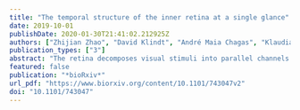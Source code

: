 ```yaml
---
title: "The temporal structure of the inner retina at a single glance"
date: 2019-10-01
publishDate: 2020-01-30T21:41:02.212925Z
authors: ["Zhijian Zhao", "David Klindt", "André Maia Chagas", "Klaudia P. Szatko", "Luke Rogerson", "Dario A. Protti", "Christian Behrens", "Deniz Dalkara", "Timm Schubert", "Matthias Bethge", "Katrin Franke", "Philipp Berens", "Alexander Ecker", "Thomas Euler"]
publication_types: ["3"]
abstract: "The retina decomposes visual stimuli into parallel channels that encode different features of the visual environment. Central to this computation is the synaptic processing in a dense and thick layer of neuropil, the so-called inner plexiform layer (IPL). Here, different types of bipolar cells stratifying at distinct depths relay the excitatory feedforward drive from photoreceptors to amacrine and ganglion cells. Current experimental techniques for studying processing in the IPL do not allow imaging the entire IPL simultaneously in the intact tissue. Here, we extend a two-photon microscope with an electrically tunable lens allowing us to obtain optical vertical slices of the IPL, which provide a complete picture of the response diversity of bipolar cells at a “single glance”. The nature of these axial recordings additionally allowed us to isolate and investigate batch effects, i.e. inter-experimental variations resulting in systematic differences in response speed. As a proof of principle, we developed a simple model that disentangles biological from experimental causes of variability, and allowed us to recover the characteristic gradient of response speeds across the IPL with higher precision than before. Our new framework will make it possible to study the computations performed in the central synaptic layer of the retina more efficiently."
featured: false
publication: "*bioRxiv*"
url_pdf: "https://www.biorxiv.org/content/10.1101/743047v2"
doi: "10.1101/743047"
---
```

